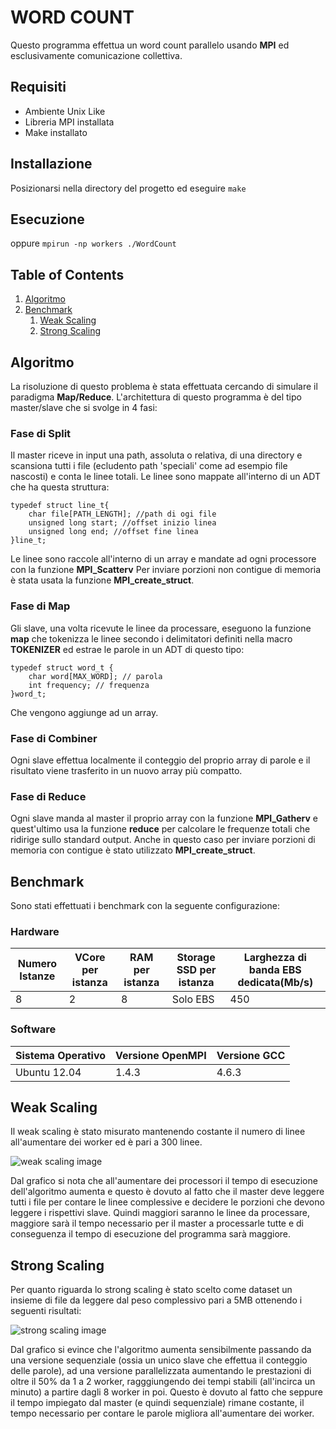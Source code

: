 # WORD COUNT
Questo programma effettua un word count parallelo usando __MPI__ ed esclusivamente comunicazione collettiva.

## Requisiti
- Ambiente Unix Like
- Libreria MPI installata
- Make installato

## Installazione
Posizionarsi nella directory del progetto ed eseguire
`make`

## Esecuzione
oppure
`mpirun -np workers ./WordCount `


## Table of Contents
1. [Algoritmo](#algoritmo)
2. [Benchmark](#benchmark)
    1. [Weak Scaling](#weak-scaling)
    2. [Strong Scaling](#strong-scaling)

## Algoritmo
La risoluzione di questo problema è stata effettuata cercando di simulare il paradigma __Map/Reduce__. L'architettura di questo programma è del tipo master/slave che si svolge in 4 fasi:

### Fase di Split
Il master riceve in input una path, assoluta o relativa, di una directory e scansiona tutti i file (ecludento path 'speciali' come ad esempio file nascosti) e conta le linee totali. Le linee sono mappate all'interno di un ADT che ha questa struttura:
```
typedef struct line_t{
    char file[PATH_LENGTH]; //path di ogi file
    unsigned long start; //offset inizio linea
    unsigned long end; //offset fine linea
}line_t;
```
Le linee sono raccole all'interno di un array e mandate ad ogni processore con la funzione __MPI_Scatterv__ Per inviare porzioni non contigue di memoria è stata usata la funzione __MPI_create_struct__. 

### Fase di Map
Gli slave, una volta ricevute le linee da processare, eseguono la funzione __map__ che tokenizza le linee secondo i delimitatori definiti nella macro __TOKENIZER__ ed estrae le parole in un ADT di questo tipo:
```
typedef struct word_t {
    char word[MAX_WORD]; // parola
    int frequency; // frequenza
}word_t;
```
Che vengono aggiunge ad un array.

### Fase di Combiner
Ogni slave effettua localmente il conteggio del proprio array di parole e il risultato viene trasferito in un nuovo array più compatto.

### Fase di Reduce
Ogni slave manda al master il proprio array con la funzione __MPI_Gatherv__ e quest'ultimo usa la funzione __reduce__ per calcolare le frequenze totali che ridirige sullo standard output. Anche in questo caso per inviare porzioni di memoria con contigue è stato utilizzato __MPI_create_struct__.

## Benchmark
Sono stati effettuati i benchmark con la seguente configurazione:

### Hardware

| Numero Istanze | VCore per istanza | RAM per istanza | Storage SSD per istanza | Larghezza di banda EBS dedicata(Mb/s) |
|----------------|-------------------|-----------------|-------------------------|---------------------------------------|
|8               |2                  |8                |Solo EBS                 |450                                    |

### Software

| Sistema Operativo | Versione OpenMPI | Versione GCC |
|-------------------|------------------|--------------|
| Ubuntu 12.04      |1.4.3             |4.6.3         |

## Weak Scaling
Il weak scaling è stato misurato mantenendo costante il numero di linee all'aumentare dei worker ed è pari a 300 linee.

![weak scaling image](/img/weak_scaling.png)

Dal grafico si nota che all'aumentare dei processori il tempo di esecuzione dell'algoritmo aumenta e questo è dovuto al fatto che il master deve leggere tutti i file per contare le linee complessive e decidere le porzioni che devono leggere i rispettivi slave. Quindi maggiori saranno le linee da processare, maggiore sarà il tempo necessario per il master a processarle tutte e di conseguenza il tempo di esecuzione del programma sarà maggiore. 
## Strong Scaling
Per quanto riguarda lo strong scaling è stato scelto come dataset un insieme di file da leggere dal peso complessivo pari a 5MB ottenendo i seguenti risultati:

![strong scaling image](/img/strong_scaling.png)

Dal grafico si evince che l'algoritmo aumenta sensibilmente passando da una versione sequenziale (ossia un unico slave che effettua il conteggio delle parole), ad una versione parallelizzata aumentando le prestazioni di oltre il 50% da 1 a 2 worker, ragggiungendo dei tempi stabili (all'incirca un minuto) a partire dagli 8 worker in poi. Questo è dovuto al fatto che seppure il tempo impiegato dal master (e quindi sequenziale) rimane costante, il tempo necessario per contare le parole migliora all'aumentare dei worker.
